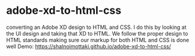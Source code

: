 # adobe-xd-to-html-css
converting an Adobe XD design to HTML and CSS. I do this by looking at the UI design and taking that XD to HTML. We follow the proper design to HTML standards making sure our markup for both HTML and CSS is done well
Demo: https://shalnoimottaki.github.io/adobe-xd-to-html-css/
